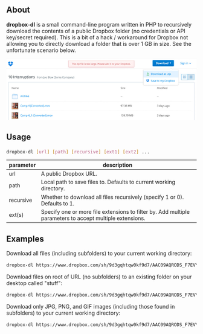 ## About
**dropbox-dl** is a small command-line program written in PHP to recursively download the contents of a public Dropbox folder (no credentials or API key/secret required). This is a bit of a hack / workaround for Dropbox not allowing you to directly download a folder that is over 1 GB in size. See the unfortunate scenario below.

![Alt text](dang.jpg "The zip file is too large. Please add it to your Dropbox.")

## Usage
```sh
dropbox-dl [url] [path] [recursive] [ext1] [ext2] ...
```
| parameter  |  description |
|---|---|
| url  |  A public Dropbox URL. |
| path  | Local path to save files to. Defaults to current working directory.  |
| recursive  | Whether to download all files recursively (specify 1 or 0). Defaults to 1.  |
| ext(s)  | Specify one or more file extensions to filter by. Add multiple parameters to accept multiple extensions. |

## Examples

Download all files (including subfolders) to your current working directory:
```sh
dropbox-dl https://www.dropbox.com/sh/9d3gqhtqw0kf9d7/AAC09AQRODS_F7EVYXt5mgcMa
```
Download files on root of URL (no subfolders) to an existing folder on your desktop called "stuff":
```sh
dropbox-dl https://www.dropbox.com/sh/9d3gqhtqw0kf9d7/AAC09AQRODS_F7EVYXt5mgcMa ~/Desktop/stuff 0
```
Download only JPG, PNG, and GIF images (including those found in subfolders) to your current working directory:
```sh
dropbox-dl https://www.dropbox.com/sh/9d3gqhtqw0kf9d7/AAC09AQRODS_F7EVYXt5mgcMa . 1 jpg png gif
```
